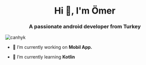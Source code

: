 <h1 align="center">Hi 👋, I'm Ömer</h1>
<h3 align="center">A passionate android developer from Turkey</h3>

<p align="left"> <img src="https://komarev.com/ghpvc/?username=canhyk&label=Profile%20views&color=0e75b6&style=flat" alt="canhyk" /> </p>

- 🔭 I’m currently working on **Mobil App.**

- 🌱 I’m currently learning **Kotlin**

